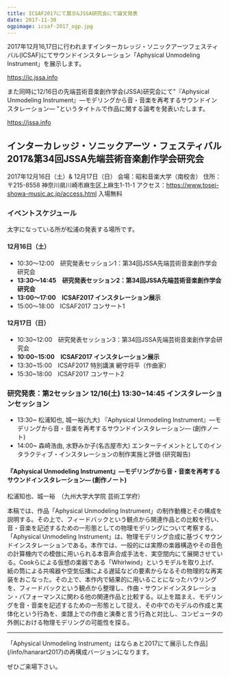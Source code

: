 ```yaml
---
title: ICSAF2017にて展示&JSSA研究会にて論文発表
date: 2017-11-30
ogpimage: icsaf-2017_ogp.jpg
---
```


2017年12月16,17日に行われますインターカレッジ・ソニックアーツフェスティバル(ICSAF)にてサウンドインスタレーション「Aphysical Unmodeling Instrument」を展示します。

<https://ic.jssa.info>

また同時に12/16日の先端芸術音楽創作学会(JSSA)研究会にて"『Aphysical Unmodeling Instrument』―モデリングから音・音楽を再考するサウンドインスタレーション― "というタイトルで作品に関する論考を発表いたします。

<https://jssa.info>

<!--more-->

## インターカレッジ・ソニックアーツ・フェスティバル2017&第34回JSSA先端芸術音楽創作学会研究会

2017年12月16日（土）& 12月17日（日）
会場：昭和音楽大学（南校舎）
住所：〒215-8558 神奈川県川崎市麻生区上麻生1-11-1
アクセス：<https://www.tosei-showa-music.ac.jp/access.html>
入場無料

### イベントスケジュール

太字になっている所が松浦の発表する場所です。

#### 12月16日（土）

- 10:30〜12:00　研究発表セッション1：第34回JSSA先端芸術音楽創作学会研究会
- **13:30〜14:45　研究発表セッション2：第34回JSSA先端芸術音楽創作学会研究会**
- **13:00〜17:00　ICSAF2017 インスタレーション展示**
- 15:00〜18:00　ICSAF2017 コンサート1

#### 12月17日（日）

- 10:30~12:00　研究発表セッション3：第34回JSSA先端芸術音楽創作学会研究会
- **10:00~15:00　ICSAF2017 インスタレーション展示**
- 13:30~15:00　ICSAF2017 特別講演 網守将平（作曲家）
- 15:30~18:00　ICSAF2017 コンサート2



### 研究発表：第2セッション 12/16(土) 13:30~14:45 インスタレーションセッション

- 13:30~ 松浦知也, 城一裕(九大) 『Aphysical Unmodeling Instrument』―モデリングから音・音楽を再考するサウンドインスタレーション― (創作ノート)
- 14:00~ 森崎浩由, 水野みか子(名古屋市大) エンターテイメントとしてのインタラクティブ・インスタレーションの制作実施と評価 (研究報告)

#### 『Aphysical Unmodeling Instrument』―モデリングから音・音楽を再考するサウンドインスタレーション― (創作ノート)

松浦知也、城一裕　（九州大学大学院 芸術工学府）

本稿では、作品「Aphysical Unmodeling Instrument」の制作動機とその構成を説明する。その上で、フィードバックという観点から関連作品との比較を行い、音・音楽を記述するための一形態としての物理モデリングについて考察する。「Aphysical Unmodeling Instrument」は、物理モデリング合成に基づくサウンドインスタレーションである。本作では、一般的には実際の楽器構造やその音色の計算機内での模倣に用いられる本音声合成手法を、実空間内にて展開させている。Cookらによる仮想の楽器である「Whirlwind」というモデルを取り上げ、紙の筒による共鳴器や空気伝播による遅延などの要素からなるその物理的な再実装をおこなった。その上で、本作内で結果的に用いることになったハウリングを、フィードバックという観点から整理し、作曲・サウンドインスタレーション・パフォーマンスに関わる他の関連作品と比較する。以上を踏まえ、モデリングを音・音楽を記述するための一形態として捉え、その中でのモデルの作成と実体化という行為を、楽譜上での作曲と演奏と言う行為と対比し、コンピュータの外側における物理モデリングの可能性を探る。

---



「Aphysical Unmodeling Instrument」はならぁと2017にて展示した作品](/info/hanarart2017)の再構成バージョンになります。

ぜひご来場下さい。
